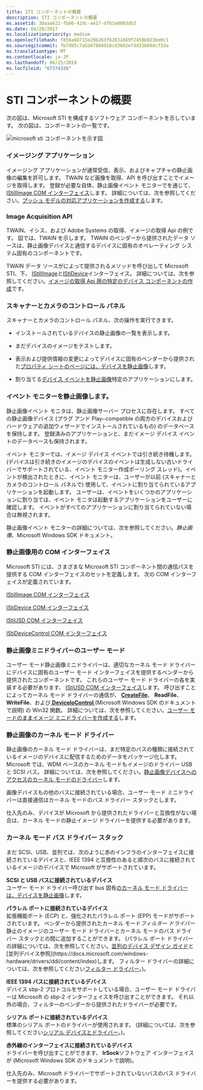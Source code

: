 ```yaml
---
title: STI コンポーネントの概要
description: STI コンポーネントの概要
ms.assetid: 30aaa622-fb86-42dc-a417-df61e0093db3
ms.date: 04/20/2017
ms.localizationpriority: medium
ms.openlocfilehash: f856a68715e29b263f62831669f2458b023be0c1
ms.sourcegitcommit: fb7d95c7a5d47860918cd3602efdd33b69dcf2da
ms.translationtype: MT
ms.contentlocale: ja-JP
ms.lasthandoff: 06/25/2019
ms.locfileid: "67374326"
---
```

# <a name="overview-of-sti-components"></a>STI コンポーネントの概要





次の図は、Microsoft STI を構成するソフトウェア コンポーネントを示しています。 次の図は、コンポーネントの一覧です。

![microsoft sti コンポーネントを示す図](images/sticomp.png)

### <a href="" id="ddk-imaging-application-si"></a>イメージング アプリケーション

イメージング アプリケーションが通常受信、表示、およびキャプチャの静止画像の編集を許可します。 TWAIN など画像を取得、API を呼び出すことでイメージを取得します。 登録が必要な自体、静止画像イベント モニターでを通じて、 [IStillImage COM インターフェイス](istillimage-com-interface.md)します。 詳細については、次を参照してください。[プッシュ モデルの対応アプリケーションを作成する](creating-push-model-aware-applications.md)します。

### <a href="" id="ddk-image-acquisition-api-si"></a>Image Acquisition API

TWAIN、イシス、および Adobe Systems の取得、イメージの取得 Api の例です。 図では、TWAIN を示します。 TWAIN のベンダーから提供されたデータ ソースは、静止画像デバイスと通信するデバイスに固有のオペレーティング システム固有のコンポーネントです。

TWAIN データ ソースがによって提供されるメソッドを呼び出して Microsoft STI、下、 [IStillImage](istillimage-com-interface.md)と[IStiDevice](istidevice-com-interface.md)インターフェイス。 詳細については、次を参照してください。[イメージの取得 Api 用の特定のデバイス コンポーネントの作成](creating-device-specific-components-for-image-acquisition-apis.md)です。

### <a href="" id="ddk-scanners-and-cameras-control-panel-si"></a>スキャナーとカメラのコントロール パネル

スキャナーとカメラのコントロール パネル、次の操作を実行できます。

-   インストールされているデバイスの静止画像の一覧を表示します。

-   まだデバイスのイメージをテストします。

-   表示および提供情報の変更によってデバイスに固有のベンダーから提供された[プロパティ シートのページには、デバイスを静止画像](property-sheet-pages-for-still-image-devices.md)します。

-   割り当てる[デバイス イベントを静止画像](still-image-device-events.md)特定のアプリケーションにします。

### <a href="" id="ddk-still-image-event-monitor-si"></a>イベント モニターを静止画像します。

静止画像イベント モニタは、静止画像サーバー プロセスに存在します。 すべての静止画像デバイス (プラグ アンド Play−compatible の両方のデバイスおよびハードウェアの追加ウィザードでインストールされているもの) のデータベースを保持します。 登録済みのアプリケーションと、まだイメージ デバイス イベントのデータベースも保持されます。

イベント モニターでは、イメージ デバイス イベントでは引き続き待機します。 (デバイスは引き続きのイメージのデバイスのイベントは生成しない古いドライバーでサポートされている、イベント モニター作成ポーリング スレッド)。イベントが検出されたときに、イベント モニターは、ユーザーが以前 (スキャナーとカメラのコントロール パネルで) 使用して、イベントに割り当てられているアプリケーションを起動します。 ユーザーは、イベントをいくつかのアプリケーションに割り当ては、イベント モニタは起動するアプリケーションをユーザーに確認します。 イベントがすべてのアプリケーションに割り当てられていない場合は無視されます。

静止画像イベント モニターの詳細については、次を参照してください。*静止画像*、Microsoft Windows SDK ドキュメント。

### <a href="" id="ddk-com-interfaces-for-still-image-si"></a>静止画像用の COM インターフェイス

Microsoft STI には、さまざまな Microsoft STI コンポーネント間の通信パスを提供する COM インターフェイスのセットを定義します。 次の COM インターフェイスが定義されています。

[IStillImage COM インターフェイス](istillimage-com-interface.md)

[IStiDevice COM インターフェイス](istidevice-com-interface.md)

[IStiUSD COM インターフェイス](istiusd-com-interface.md)

[IStiDeviceControl COM インターフェイス](istidevicecontrol-com-interface.md)

### <a href="" id="ddk-user-mode-still-image-minidrivers-si"></a>静止画像ミニドライバーのユーザー モード

ユーザー モード静止画像ミニドライバーは、適切なカーネル モード ドライバーにデバイスに固有のユーザー モード インターフェイスを提供するベンダーから提供されたコンポーネントです。 これらのユーザー モード ドライバーの各を実装する必要があります、 [IStiUSD COM インターフェイス](istiusd-com-interface.md)します。 呼び出すことによってカーネル モード ドライバーの通信が、 [ **CreateFile**](https://docs.microsoft.com/windows/desktop/api/fileapi/nf-fileapi-createfilea)、 **ReadFile**、 **WriteFile**、および[ **DeviceIoControl** ](https://docs.microsoft.com/windows/desktop/api/ioapiset/nf-ioapiset-deviceiocontrol) (Microsoft Windows SDK のドキュメントで説明) の Win32 関数。 詳細については、次を参照してください。[ユーザー モードのままイメージ ミニドライバーを作成する](creating-a-user-mode-still-image-minidriver.md)します。

### <a href="" id="ddk-kernel-mode-still-image-drivers-si"></a>静止画像のカーネル モード ドライバー

静止画像のカーネル モード ドライバーは、まだ特定のバスの種類に接続されているイメージのデバイスに配信するためのデータをパッケージ化します。 Microsoft では、WDM ベースのカーネル モードもイメージのドライバー USB と SCSI バス。 詳細については、次を参照してください。[静止画像デバイスへのアクセスのカーネル モードのドライバー](accessing-kernel-mode-drivers-for-still-image-devices.md)します。

画像デバイスもの他のバスに接続されている場合、ユーザー モード ミニドライバーは直接通信はカーネル モードのバス ドライバー スタックとします。

仕入先のみ、デバイスが Microsoft から提供されたドライバーと互換性がない場合は、カーネル モードの静止イメージ ドライバーを提供する必要があります。

### <a href="" id="ddk-kernel-mode-bus-driver-stacks-si"></a>カーネル モード バス ドライバー スタック

まだ SCSI、USB、並列では、次のように赤のインフラのインターフェイスに接続されているデバイスと、IEEE 1394 と互換性のあると順次のバスに接続されているイメージのデバイスで Microsoft がサポートされています。

<a href="" id="devices-connected-to-scsi-and-usb-buses"></a>**SCSI と USB バスに接続されているデバイス**  
ユーザー モード ドライバー呼び出す bus 固有[のカーネル モード ドライバーは、デバイスを静止画像](accessing-kernel-mode-drivers-for-still-image-devices.md)します。

<a href="" id="devices-connected-to-a-parallel-port"></a>**パラレル ポートに接続されているデバイス**  
拡張機能ポート (ECP) と、強化されたパラレル ポート (EPP) モードがサポートされています。 ベンダーから提供されたカーネル モード*フィルター ドライバー*静止のイメージのユーザー モード ドライバーとカーネル モードのバス ドライバー スタックとの間に追加することができます。 (パラレル ポート ドライバーの詳細については、次を参照してください。[並列のデバイス デザイン ガイド](https://docs.microsoft.com/previous-versions/ff544263(v=vs.85))と[並列デバイス参照](https://docs.microsoft.com/windows-hardware/drivers/ddi/content/index)します。 フィルター ドライバーの詳細については、次を参照してください[フィルター ドライバー](https://docs.microsoft.com/windows-hardware/drivers/kernel/filter-drivers)。)。

<a href="" id="devices-connected-to-an-ieee-1394-bus"></a>**IEEE 1394 バスに接続されているデバイス**  
デバイス sbp-2 プロトコルをサポートしている場合、ユーザー モード ドライバーは Microsoft の sbp-2 インターフェイスを呼び出すことができます。 それ以外の場合、フィルターのベンダーから提供されたドライバーが必要です。

<a href="" id="devices-connected-to-a-serial-port"></a>**シリアル ポートに接続されているデバイス**  
標準のシリアル ポートのドライバーが使用されます。 (詳細については、次を参照してください[シリアル デバイスとドライバー](https://docs.microsoft.com/previous-versions/ff547451(v=vs.85))。)。

<a href="" id="devices-connected-to-an-infrared-interface"></a>**赤外線のインターフェイスに接続されているデバイス**  
ドライバーを呼び出すことができます、 **IrSock**ソフトウェア インターフェイスが (Microsoft Windows SDK のドキュメントで説明)。

仕入先のみ、Microsoft ドライバーでサポートされていないバスのバス ドライバーを提供する必要があります。

 

 




